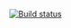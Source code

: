 [![Build status](https://ci.appveyor.com/api/projects/status/tw12pphmd98bdev9?svg=true)](https://ci.appveyor.com/project/Evgeniakoch/patterns-1)
